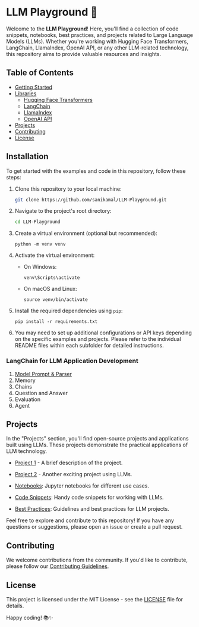 # LLM Playground 🚀

Welcome to the **LLM Playground**! Here, you'll find a collection of code snippets, notebooks, best practices, and projects related to Large Language Models (LLMs). Whether you're working with Hugging Face Transformers, LangChain, LlamaIndex, OpenAI API, or any other LLM-related technology, this repository aims to provide valuable resources and insights.

## Table of Contents
- [Getting Started](#getting-started)
- [Libraries](#libraries)
  - [Hugging Face Transformers](#hugging-face-transformers)
  - [LangChain](#langchain)
  - [LlamaIndex](#llamaindex)
  - [OpenAI API](#openai-api)
- [Projects](#projects)
- [Contributing](#contributing)
- [License](#license)

## Installation

To get started with the examples and code in this repository, follow these steps:

1. Clone this repository to your local machine:

   ```bash
   git clone https://github.com/sanikamal/LLM-Playground.git
   ```

2. Navigate to the project's root directory:

   ```bash
   cd LLM-Playground
   ```
3. Create a virtual environment (optional but recommended):

   ```
   python -m venv venv
   ```

4. Activate the virtual environment:

   - On Windows:

     ```
     venv\Scripts\activate
     ```

   - On macOS and Linux:

     ```
     source venv/bin/activate
     ```

5. Install the required dependencies using `pip`:

   ```
   pip install -r requirements.txt
   ```

6. You may need to set up additional configurations or API keys depending on the specific examples and projects. Please refer to the individual README files within each subfolder for detailed instructions.




### LangChain for LLM Application Development
1. [Model Prompt & Parser]()
2. Memory
3. Chains
4. Question and Answer
5. Evaluation
6. Agent

## Projects

In the "Projects" section, you'll find open-source projects and applications built using LLMs. These projects demonstrate the practical applications of LLM technology.

- [Project 1](link-to-project1) - A brief description of the project.
- [Project 2](link-to-project2) - Another exciting project using LLMs.

- [Notebooks](/notebooks): Jupyter notebooks for different use cases.
- [Code Snippets](/snippets): Handy code snippets for working with LLMs.
- [Best Practices](/best-practices): Guidelines and best practices for LLM projects.

Feel free to explore and contribute to this repository! If you have any questions or suggestions, please open an issue or create a pull request.

## Contributing

We welcome contributions from the community. If you'd like to contribute, please follow our [Contributing Guidelines](CONTRIBUTING.md).

## License

This project is licensed under the MIT License - see the [LICENSE](LICENSE) file for details.

Happy coding! 📚✨
